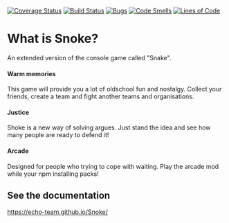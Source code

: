 [![Coverage Status](https://coveralls.io/repos/github/echo-team/Snoke/badge.svg?branch=master)](https://coveralls.io/github/echo-team/Snoke?branch=master)
[![Build Status](https://travis-ci.org/echo-team/Snoke.svg?branch=master)](https://travis-ci.org/echo-team/Snoke)
[![Bugs](https://sonarcloud.io/api/project_badges/measure?project=echo-team_Snoke&metric=bugs)](https://sonarcloud.io/dashboard?id=echo-team_Snoke)
[![Code Smells](https://sonarcloud.io/api/project_badges/measure?project=echo-team_Snoke&metric=code_smells)](https://sonarcloud.io/dashboard?id=echo-team_Snoke)
[![Lines of Code](https://sonarcloud.io/api/project_badges/measure?project=echo-team_Snoke&metric=ncloc)](https://sonarcloud.io/dashboard?id=echo-team_Snoke)
# What is Snoke?
An extended version of the console game called "Snake".
#### Warm memories
This game will provide you a lot of oldschool fun and nostalgy. Collect your friends, create a team and fight another teams and organisations.
#### Justice
Shoke is a new way of solving argues. Just stand the idea and see how many people are ready to defend it!
#### Arcade
Designed for people who trying to cope with waiting. Play the arcade mod while your npm installing packs!


## See the documentation
https://echo-team.github.io/Snoke/
